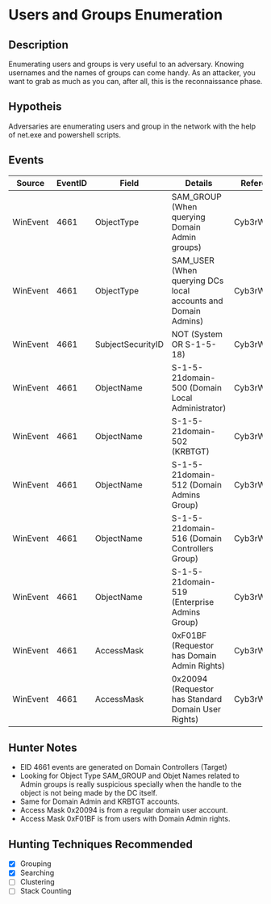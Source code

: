 # Users and Groups Enumeration
## Description
Enumerating users and groups is very useful to an adversary. Knowing usernames and the names of groups can come handy. As an attacker, you want to grab as much as you can, after all, this is the reconnaissance phase.

## Hypotheis
Adversaries are enumerating users and group in the network with the help of net.exe and powershell scripts.

## Events

| Source | EventID | Field | Details | Reference | 
|--------|---------|-------|--------|-----------| 
| WinEvent | 4661 | ObjectType | SAM_GROUP (When querying Domain Admin groups) | Cyb3rWard0g |
| WinEvent | 4661 | ObjectType | SAM_USER (When querying DCs local accounts and Domain Admins) | Cyb3rWard0g |
| WinEvent | 4661 | SubjectSecurityID | NOT (System OR S-1-5-18) | Cyb3rWard0g |
| WinEvent | 4661 | ObjectName | S-1-5-21domain-500 (Domain Local Administrator) | Cyb3rWard0g |
| WinEvent | 4661 | ObjectName | S-1-5-21domain-502 (KRBTGT) | Cyb3rWard0g |
| WinEvent | 4661 | ObjectName | S-1-5-21domain-512 (Domain Admins Group) | Cyb3rWard0g |
| WinEvent | 4661 | ObjectName | S-1-5-21domain-516 (Domain Controllers Group) | Cyb3rWard0g |
| WinEvent | 4661 | ObjectName | S-1-5-21domain-519 (Enterprise Admins Group) | Cyb3rWard0g |
| WinEvent | 4661 | AccessMask | 0xF01BF (Requestor has Domain Admin Rights) | Cyb3rWard0g |
| WinEvent | 4661 | AccessMask | 0x20094 (Requestor has Standard Domain User Rights) | Cyb3rWard0g |


## Hunter Notes
* EID 4661 events are generated on Domain Controllers (Target)
* Looking for Object Type SAM_GROUP and Objet Names related to Admin groups is really suspicious specially when the handle to the object is not being made by the DC itself.
* Same for Domain Admin and KRBTGT accounts.
* Access Mask 0x20094 is from a regular domain user account.
* Access Mask 0xF01BF is from users with Domain Admin rights.

## Hunting Techniques Recommended

- [x] Grouping
- [x] Searching
- [ ] Clustering
- [ ] Stack Counting
